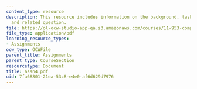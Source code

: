 ```yaml
---
content_type: resource
description: This resource includes information on the background, tasks to be performed
  and related question.
file: https://ol-ocw-studio-app-qa.s3.amazonaws.com/courses/11-953-comparative-land-use-and-transportation-planning-spring-2006/7fa6880121ea53c8e4e0af6d629d7976_assn4.pdf
file_type: application/pdf
learning_resource_types:
- Assignments
ocw_type: OCWFile
parent_title: Assignments
parent_type: CourseSection
resourcetype: Document
title: assn4.pdf
uid: 7fa68801-21ea-53c8-e4e0-af6d629d7976
---
```

